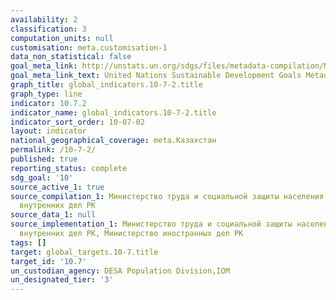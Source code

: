 ```yaml
---
availability: 2
classification: 3
computation_units: null
customisation: meta.customisation-1
data_non_statistical: false
goal_meta_link: http://unstats.un.org/sdgs/files/metadata-compilation/Metadata-Goal-10.pdf
goal_meta_link_text: United Nations Sustainable Development Goals Metadata (pdf 564kB)
graph_title: global_indicators.10-7-2.title
graph_type: line
indicator: 10.7.2
indicator_name: global_indicators.10-7-2.title
indicator_sort_order: 10-07-02
layout: indicator
national_geographical_coverage: meta.Казахстан
permalink: /10-7-2/
published: true
reporting_status: complete
sdg_goal: '10'
source_active_1: true
source_compilation_1: Министерство труда и социальной защиты населения РК, Министерство
  внутренних дел РК
source_data_1: null
source_implementation_1: Министерство труда и социальной защиты населения РК, Министерство
  внутренних дел РК, Министерство иностранных дел РК
tags: []
target: global_targets.10-7.title
target_id: '10.7'
un_custodian_agency: DESA Population Division,IOM
un_designated_tier: '3'
---
```

